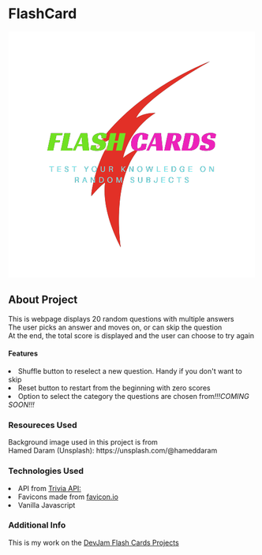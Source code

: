 # FlashCard
![alt text](https://github.com/Goldac77/FlashCard/blob/main/images/FLASH_CARDS_2-removebg-preview.png)

<h2>About Project</h2>
<p>This is webpage displays 20 random questions with multiple answers <br>
The user picks an answer and moves on, or can skip the question <br>
At the end, the total score is displayed and the user can choose to try again
</p>

<h4>Features</h4>
<li>Shuffle button to reselect a new question. Handy if you don't want to skip</li>
<li>Reset button to restart from the beginning with zero scores</li>
<li>Option to select the category the questions are chosen from<i>!!!COMING SOON!!!</i></li>

<h3>Resoureces Used</h3>
Background image used in this project is from <br>
Hamed Daram (Unsplash): https://unsplash.com/@hameddaram

<h3>Technologies Used</h3>
<li>API from <a href="https://opentdb.com/api_config.php">Trivia API:</a></li>
<li>Favicons made from <a href="https://favicon.io/favicon-converter/">favicon.io</a></li>
<li>Vanilla Javascript</li>

<h3>Additional Info</h3>
<p>This is my work on the <a href="https://www.devjam.org/project/039c8aa3-999c-403e-97cf-2ccd2b3626c6">DevJam Flash Cards Projects</a> <br>
</p>
